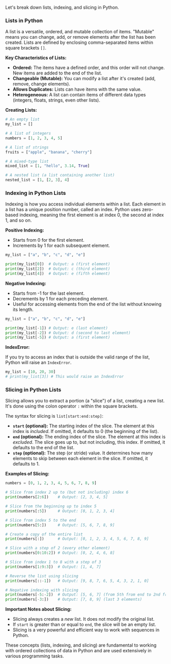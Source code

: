 Let's break down lists, indexing, and slicing in Python.

### Lists in Python

A list is a versatile, ordered, and mutable collection of items. "Mutable" means you can change, add, or remove elements after the list has been created. Lists are defined by enclosing comma-separated items within square brackets `[]`.

**Key Characteristics of Lists:**

  * **Ordered:** The items have a defined order, and this order will not change. New items are added to the end of the list.
  * **Changeable (Mutable):** You can modify a list after it's created (add, remove, change elements).
  * **Allows Duplicates:** Lists can have items with the same value.
  * **Heterogeneous:** A list can contain items of different data types (integers, floats, strings, even other lists).

**Creating Lists:**

```python
# An empty list
my_list = []

# A list of integers
numbers = [1, 2, 3, 4, 5]

# A list of strings
fruits = ["apple", "banana", "cherry"]

# A mixed-type list
mixed_list = [1, "hello", 3.14, True]

# A nested list (a list containing another list)
nested_list = [1, [2, 3], 4]
```

### Indexing in Python Lists

Indexing is how you access individual elements within a list. Each element in a list has a unique position number, called an index. Python uses zero-based indexing, meaning the first element is at index 0, the second at index 1, and so on.

**Positive Indexing:**

  * Starts from 0 for the first element.
  * Increments by 1 for each subsequent element.

<!-- end list -->

```python
my_list = ["a", "b", "c", "d", "e"]

print(my_list[0])  # Output: a (first element)
print(my_list[2])  # Output: c (third element)
print(my_list[4])  # Output: e (fifth element)
```

**Negative Indexing:**

  * Starts from -1 for the last element.
  * Decrements by 1 for each preceding element.
  * Useful for accessing elements from the end of the list without knowing its length.

<!-- end list -->

```python
my_list = ["a", "b", "c", "d", "e"]

print(my_list[-1]) # Output: e (last element)
print(my_list[-2]) # Output: d (second to last element)
print(my_list[-5]) # Output: a (first element)
```

**IndexError:**

If you try to access an index that is outside the valid range of the list, Python will raise an `IndexError`.

```python
my_list = [10, 20, 30]
# print(my_list[3]) # This would raise an IndexError
```

### Slicing in Python Lists

Slicing allows you to extract a portion (a "slice") of a list, creating a new list. It's done using the colon operator `:` within the square brackets.

The syntax for slicing is `list[start:end:step]`:

  * **`start` (optional):** The starting index of the slice. The element at this index is *included*. If omitted, it defaults to 0 (the beginning of the list).
  * **`end` (optional):** The ending index of the slice. The element at this index is *excluded*. The slice goes up to, but not including, this index. If omitted, it defaults to the end of the list.
  * **`step` (optional):** The step (or stride) value. It determines how many elements to skip between each element in the slice. If omitted, it defaults to 1.

**Examples of Slicing:**

```python
numbers = [0, 1, 2, 3, 4, 5, 6, 7, 8, 9]

# Slice from index 2 up to (but not including) index 6
print(numbers[2:6])    # Output: [2, 3, 4, 5]

# Slice from the beginning up to index 5
print(numbers[:5])     # Output: [0, 1, 2, 3, 4]

# Slice from index 5 to the end
print(numbers[5:])     # Output: [5, 6, 7, 8, 9]

# Create a copy of the entire list
print(numbers[:])      # Output: [0, 1, 2, 3, 4, 5, 6, 7, 8, 9]

# Slice with a step of 2 (every other element)
print(numbers[0:10:2]) # Output: [0, 2, 4, 6, 8]

# Slice from index 1 to 8 with a step of 3
print(numbers[1:9:3])  # Output: [1, 4, 7]

# Reverse the list using slicing
print(numbers[::-1])   # Output: [9, 8, 7, 6, 5, 4, 3, 2, 1, 0]

# Negative indexing with slicing
print(numbers[-5:-2])  # Output: [5, 6, 7] (from 5th from end to 2nd from end, excluded)
print(numbers[-3:])    # Output: [7, 8, 9] (last 3 elements)
```

**Important Notes about Slicing:**

  * Slicing always creates a *new* list. It does not modify the original list.
  * If `start` is greater than or equal to `end`, the slice will be an empty list.
  * Slicing is a very powerful and efficient way to work with sequences in Python.

These concepts (lists, indexing, and slicing) are fundamental to working with ordered collections of data in Python and are used extensively in various programming tasks.
